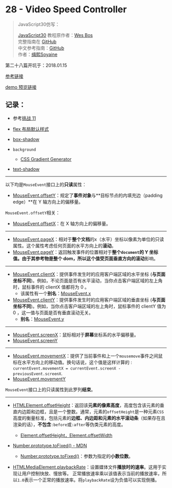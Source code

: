 # 28 - Video Speed Controller

> JavaScript30仿写：
>
> [JavaScript30](https://javascript30.com) 教程原作者：[Wes Bos](https://github.com/wesbos)    
> 完整指南在 [GitHub](https://github.com/wesbos/JavaScript30)  
> 中文参考指南：[GitHub](https://github.com/soyaine/JavaScript30)  
> 作者：[缉熙Soyaine](https://github.com/soyaine)

第二十八篇开坑于：2018.01.15

[参考链接](https://github.com/soyaine/JavaScript30/tree/master/28%20-%20Video%20Speed%20Controller)

[demo 预览链接](https://hehe1111.github.io/js_demo/js30/28%20-%20Video%20Speed%20Controller/)

## 记录：

- 参考[挑战 11](https://github.com/hehe1111/js_demo/tree/master/js30/11%20-%20Custom%20Video%20Player)

- [flex 布局默认样式](https://github.com/hehe1111/js_demo/tree/master/js30/05%20-%20Flex%20Panel%20Gallery#flex-%E5%B8%83%E5%B1%80)

- [box-shadow](https://developer.mozilla.org/zh-CN/docs/Web/CSS/box-shadow#Syntax)

- `background`
    - [CSS Gradient Generator](http://www.colorzilla.com/gradient-editor/)

- [text-shadow](https://developer.mozilla.org/zh-CN/docs/Web/CSS/text-shadow#Syntax)

---

以下均是`MouseEvent`接口上的**只读**属性：
- [MouseEvent.offsetY](https://developer.mozilla.org/zh-CN/docs/Web/API/MouseEvent/offsetY)：规定了**事件对象**与**目标节点的内填充边（padding edge）**在 Y 轴方向上的偏移量。

`MouseEvent.offsetY`相关：
- [MouseEvent.offsetX](https://developer.mozilla.org/zh-CN/docs/Web/API/MouseEvent/offsetX)：在 X 轴方向上的偏移量。

---

- [MouseEvent.pageX](https://developer.mozilla.org/zh-CN/docs/Web/API/MouseEvent/pageX)：相对于**整个文档**的x（水平）坐标以像素为单位的只读属性。这个属性考虑任何页面的水平方向上的**滚动**。
- [MouseEvent.pageY](https://developer.mozilla.org/zh-CN/docs/Web/API/MouseEvent/pageY)：返回触发事件的位置相对于**整个`document`**的 Y 坐标值。由于其参考物是整个 dom，所以这个值受页面垂直方向的**滚动**影响。

---

- [MouseEvent.clientX](https://developer.mozilla.org/zh-CN/docs/Web/API/MouseEvent/clientX)：提供事件发生时的应用客户端区域的水平坐标 (**与页面坐标不同**)。例如，不论页面是否有水平滚动，当你点击客户端区域的左上角时，鼠标事件的 clientX 值都将为 0 。
    - 该属性有一个**别名**：[MouseEvent.x](https://developer.mozilla.org/zh-CN/docs/Web/API/MouseEvent/x)
- [MouseEvent.clientY](https://developer.mozilla.org/zh-CN/docs/Web/API/MouseEvent/clientY)：提供事件发生时的应用客户端区域的垂直坐标 (**与页面坐标不同**)。例如，当你点击客户端区域的左上角时，鼠标事件的 clientY 值为 0 ，这一值与页面是否有垂直滚动无关。
    - **别名**：[MouseEvent.y](https://developer.mozilla.org/zh-CN/docs/Web/API/MouseEvent/y)

---

- [MouseEvent.screenX](https://developer.mozilla.org/zh-CN/docs/Web/API/MouseEvent/screenX)：鼠标相对于**屏幕**坐标系的水平偏移量。
- [MouseEvent.screenY](https://developer.mozilla.org/zh-CN/docs/Web/API/MouseEvent/screenY)

---

- [MouseEvent.movementX](https://developer.mozilla.org/zh-CN/docs/Web/API/MouseEvent/movementX)：提供了当前事件和上一个`mousemove`事件之间鼠标在水平方向上的移动值。换句话说，这个值是这样计算的 : `currentEvent.movementX = currentEvent.screenX - previousEvent.screenX`.
- [MouseEvent.movementY](https://developer.mozilla.org/zh-CN/docs/Web/API/MouseEvent/movementY)

`MouseEvent`接口上的只读属性到此罗列**结束**。


---

- [HTMLElement.offsetHeight](https://developer.mozilla.org/zh-CN/docs/Web/API/HTMLElement/offsetHeight)：返回该**元素的像素高度**，高度包含该元素的垂直内边距和边框，且是一个整数。通常，元素的`offsetHeight`是一种元素`CSS`高度的衡量标准，包括元素的**边框、内边距和元素的水平滚动条**（如果存在且渲染的话），**不包含**`:before`或`:after`等伪类元素的高度。
    - [Element.offsetHeight，Element.offsetWidth](http://javascript.ruanyifeng.com/dom/element.html#toc11)

- [Number.prototype.toFixed() - MDN](https://developer.mozilla.org/zh-CN/docs/Web/JavaScript/Reference/Global_Objects/Number/toFixed)
    - [Number.prototype.toFixed()](http://javascript.ruanyifeng.com/stdlib/number.html#toc4)：参数为指定的**小数位数**。

- [HTMLMediaElement.playbackRate](https://developer.mozilla.org/zh-CN/docs/Web/API/HTMLMediaElement/playbackRate)：设置媒体文件**播放时的速率**。这用于实现让用户控制快放、慢放等。 正常播放速率乘以该值表示当前的播放速率，所以`1.0`表示一个正常的播放速率。将`playbackRate`设为负值可以实现倒播。

